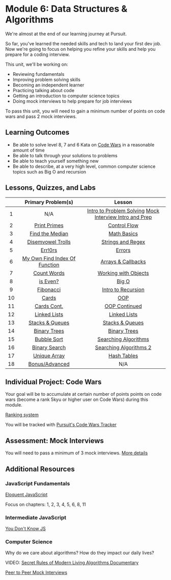 # Module 6: Data Structures & Algorithms

We're almost at the end of our learning journey at Pursuit.

So far, you've learned the needed skills and tech to land your first dev job. Now we're going to focus on helping you refine your skills and help you prepare for a coding interview.

This unit, we'll be working on:

- Reviewing fundamentals
- Improving problem solving skills
- Becoming an independent learner
- Practicing talking about code
- Getting an introduction to computer science topics
- Doing mock interviews to help prepare for job interviews

To pass this unit, you will need to gain a minimum number of points on code wars and pass 2 mock interviews.

## Learning Outcomes

- Be able to solve level 8, 7 and 6 Kata on [Code Wars](https://docs.codewars.com/gamification/ranks/) in a reasonable amount of time
- Be able to talk through your solutions to problems
- Be able to teach yourself something new
- Be able to describe, at a very high level, common computer science topics such as Big O and recursion

## Lessons, Quizzes, and Labs

|     |                   Primary Problem(s)                    |                                                  Lesson                                                   |
| :-: | :-----------------------------------------------------: | :-------------------------------------------------------------------------------------------------------: |
|  1  |                           N/A                           | [Intro to Problem Solving](./intro-to-problem-solving) [Mock Interview Intro and Prep](./mock-interviews) |
|  2  |             [Print Primes](./control-flow)              |                                [Control Flow](./control-flow/lesson-notes)                                |
|  3  |            [Find the Median](./math-basics)             |                                 [Math Basics](./math-basics/lesson-notes)                                 |
|  4  |        [Disemvowel Trolls](./strings-and-regex)         |                           [Strings and Regex](./strings-and-regex/lesson-notes)                           |
|  5  |              [Err!0rs](./dealing-w-errors)              |                                 [Errors](./dealing-w-errors/lesson-notes)                                 |
|  6  | [My Own Find Index Of Function](./arrays-and-callbacks) |                         [Arrays & Callbacks](./arrays-and-callbacks/lesson-notes)                         |
|  7  |          [Count Words](./working-with-objects)          |                        [Working with Objects](./working-with-objects/lesson-notes)                        |
|  8  |                   [is Even?](./big-o)                   |                                       [Big O](./big-o/lesson-notes)                                       |
|  9  |         [Fibonacci](./fibonacci-and-recursion)          |                       [Intro to Recursion](./fibonacci-and-recursion/lesson-notes)                        |
| 10  |                  [Cards](./oop-intro)                   |                                      [OOP](./oop-intro/lesson-notes)                                      |
| 11  |             [Cards Cont.](./oop-continued)              |                               [OOP Continued](./oop-continued/lesson-notes)                               |
| 12  |             [Linked Lists](./linked-lists)              |                                [Linked Lists](./linked-lists/lesson-notes)                                |
| 13  |         [Stacks & Queues](./stacks-and-queues)          |                            [Stacks & Queues](./stacks-and-queues/lesson-notes)                            |
| 14  |          [Binary Trees](./binary-trees-tries)           |                             [Binary Trees](./binary-trees-tries/lesson-notes)                             |
| 15  |          [Bubble Sort](./searching-algorithms)          |                        [Searching Algorithms](./searching-algorithms/lesson-notes)                        |
| 16  |        [Binary Search](./searching-algorithms-2)        |                      [Searching Algorithms 2](./searching-algorithms-2/lesson-notes)                      |
| 17  |       [Unique Array](./unique-array-hash-tables)        |                          [Hash Tables](./unique-array-hash-tables/lesson-notes)                           |
| 18  |         [Bonus/Advanced](./bonus-and-advanced)          |                                                    N/A                                                    |

## Individual Project: Code Wars

Your goal will be to accumulate at certain number of points points on code wars (become a rank 5kyu or higher user on Code Wars) during this module.

[Ranking system](https://docs.codewars.com/gamification/ranks/)

You will be tracked with [Pursuit's Code Wars Tracker](https://codewars-tracker-fe.herokuapp.com)

## Assessment: Mock Interviews

You will need to pass a minimum of 3 mock interviews. [More details](./mock-interviews)

## Additional Resources

### JavaScript Fundamentals

[Eloquent JavaScript](https://eloquentjavascript.net)

Focus on chapters: 1, 2, 3, 4, 5, 6, 8, 11

### Intermediate JavaScript

[You Don't Know JS](https://github.com/getify/You-Dont-Know-JS#titles)

### Computer Science

Why do we care about algorithms? How do they impact our daily lives?

VIDEO: [Secret Rules of Modern Living Algorithms Documentary](https://www.youtube.com/watch?v=kiFfp-HAu64)

[Peer to Peer Mock Interviews](https://github.com/joinpursuit/m6-peer-interviews)
